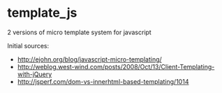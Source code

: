 # template_js
2 versions of micro template system for javascript

Initial sources:
  * http://ejohn.org/blog/javascript-micro-templating/
  * http://weblog.west-wind.com/posts/2008/Oct/13/Client-Templating-with-jQuery
  * http://jsperf.com/dom-vs-innerhtml-based-templating/1014
